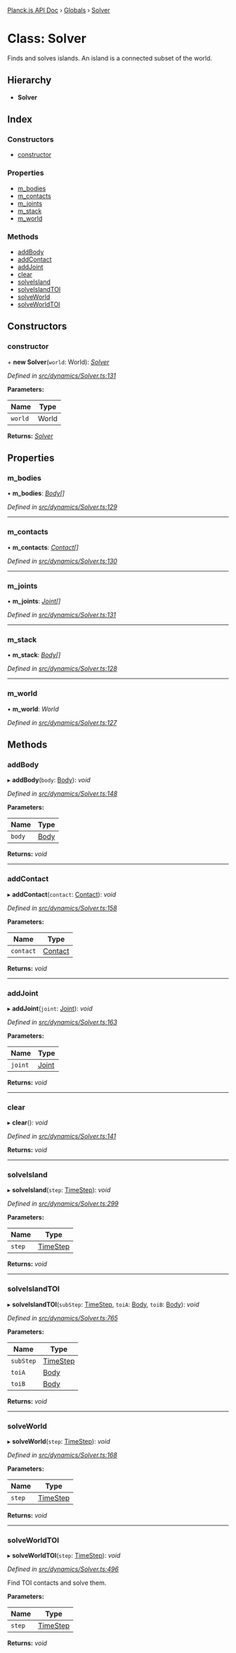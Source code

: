 [Planck.js API Doc](../README.md) › [Globals](../globals.md) › [Solver](solver.md)

# Class: Solver

Finds and solves islands. An island is a connected subset of the world.

## Hierarchy

* **Solver**

## Index

### Constructors

* [constructor](solver.md#constructor)

### Properties

* [m_bodies](solver.md#m_bodies)
* [m_contacts](solver.md#m_contacts)
* [m_joints](solver.md#m_joints)
* [m_stack](solver.md#m_stack)
* [m_world](solver.md#m_world)

### Methods

* [addBody](solver.md#addbody)
* [addContact](solver.md#addcontact)
* [addJoint](solver.md#addjoint)
* [clear](solver.md#clear)
* [solveIsland](solver.md#solveisland)
* [solveIslandTOI](solver.md#solveislandtoi)
* [solveWorld](solver.md#solveworld)
* [solveWorldTOI](solver.md#solveworldtoi)

## Constructors

###  constructor

\+ **new Solver**(`world`: World): *[Solver](solver.md)*

*Defined in [src/dynamics/Solver.ts:131](https://github.com/shakiba/planck.js/blob/ae24904/src/dynamics/Solver.ts#L131)*

**Parameters:**

Name | Type |
------ | ------ |
`world` | World |

**Returns:** *[Solver](solver.md)*

## Properties

###  m_bodies

• **m_bodies**: *[Body](body.md)[]*

*Defined in [src/dynamics/Solver.ts:129](https://github.com/shakiba/planck.js/blob/ae24904/src/dynamics/Solver.ts#L129)*

___

###  m_contacts

• **m_contacts**: *[Contact](contact.md)[]*

*Defined in [src/dynamics/Solver.ts:130](https://github.com/shakiba/planck.js/blob/ae24904/src/dynamics/Solver.ts#L130)*

___

###  m_joints

• **m_joints**: *[Joint](joint.md)[]*

*Defined in [src/dynamics/Solver.ts:131](https://github.com/shakiba/planck.js/blob/ae24904/src/dynamics/Solver.ts#L131)*

___

###  m_stack

• **m_stack**: *[Body](body.md)[]*

*Defined in [src/dynamics/Solver.ts:128](https://github.com/shakiba/planck.js/blob/ae24904/src/dynamics/Solver.ts#L128)*

___

###  m_world

• **m_world**: *World*

*Defined in [src/dynamics/Solver.ts:127](https://github.com/shakiba/planck.js/blob/ae24904/src/dynamics/Solver.ts#L127)*

## Methods

###  addBody

▸ **addBody**(`body`: [Body](body.md)): *void*

*Defined in [src/dynamics/Solver.ts:148](https://github.com/shakiba/planck.js/blob/ae24904/src/dynamics/Solver.ts#L148)*

**Parameters:**

Name | Type |
------ | ------ |
`body` | [Body](body.md) |

**Returns:** *void*

___

###  addContact

▸ **addContact**(`contact`: [Contact](contact.md)): *void*

*Defined in [src/dynamics/Solver.ts:158](https://github.com/shakiba/planck.js/blob/ae24904/src/dynamics/Solver.ts#L158)*

**Parameters:**

Name | Type |
------ | ------ |
`contact` | [Contact](contact.md) |

**Returns:** *void*

___

###  addJoint

▸ **addJoint**(`joint`: [Joint](joint.md)): *void*

*Defined in [src/dynamics/Solver.ts:163](https://github.com/shakiba/planck.js/blob/ae24904/src/dynamics/Solver.ts#L163)*

**Parameters:**

Name | Type |
------ | ------ |
`joint` | [Joint](joint.md) |

**Returns:** *void*

___

###  clear

▸ **clear**(): *void*

*Defined in [src/dynamics/Solver.ts:141](https://github.com/shakiba/planck.js/blob/ae24904/src/dynamics/Solver.ts#L141)*

**Returns:** *void*

___

###  solveIsland

▸ **solveIsland**(`step`: [TimeStep](timestep.md)): *void*

*Defined in [src/dynamics/Solver.ts:299](https://github.com/shakiba/planck.js/blob/ae24904/src/dynamics/Solver.ts#L299)*

**Parameters:**

Name | Type |
------ | ------ |
`step` | [TimeStep](timestep.md) |

**Returns:** *void*

___

###  solveIslandTOI

▸ **solveIslandTOI**(`subStep`: [TimeStep](timestep.md), `toiA`: [Body](body.md), `toiB`: [Body](body.md)): *void*

*Defined in [src/dynamics/Solver.ts:765](https://github.com/shakiba/planck.js/blob/ae24904/src/dynamics/Solver.ts#L765)*

**Parameters:**

Name | Type |
------ | ------ |
`subStep` | [TimeStep](timestep.md) |
`toiA` | [Body](body.md) |
`toiB` | [Body](body.md) |

**Returns:** *void*

___

###  solveWorld

▸ **solveWorld**(`step`: [TimeStep](timestep.md)): *void*

*Defined in [src/dynamics/Solver.ts:168](https://github.com/shakiba/planck.js/blob/ae24904/src/dynamics/Solver.ts#L168)*

**Parameters:**

Name | Type |
------ | ------ |
`step` | [TimeStep](timestep.md) |

**Returns:** *void*

___

###  solveWorldTOI

▸ **solveWorldTOI**(`step`: [TimeStep](timestep.md)): *void*

*Defined in [src/dynamics/Solver.ts:496](https://github.com/shakiba/planck.js/blob/ae24904/src/dynamics/Solver.ts#L496)*

Find TOI contacts and solve them.

**Parameters:**

Name | Type |
------ | ------ |
`step` | [TimeStep](timestep.md) |

**Returns:** *void*

